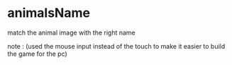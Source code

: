 # animalsName
match the animal image with the right name



note : (used the mouse input instead of the touch to make it easier to build the game for the pc)
